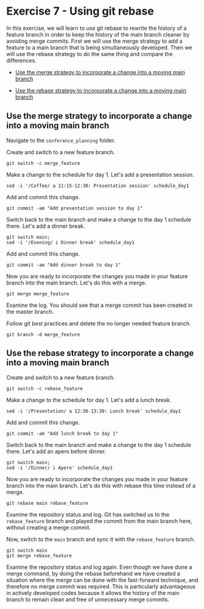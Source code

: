 # Exercise 7 - Using git rebase

In this exercise, we will learn to use git rebase to rewrite the history of a feature branch in order to keep the history of the main branch cleaner by avoiding merge commits. First we will use the merge strategy to add a feature to a main branch that is being simultaneously developed. Then we will use the rebase strategy to do the same thing and compare the differences.
  
* [Use the merge strategy to incorporate a change into a moving main branch](#merge)

* [Use the rebase strategy to incorporate a change into a moving main branch](#rebase)

## Use the merge strategy to incorporate a change into a moving main branch <a name="merge"></a>

Navigate to the `conference_planning` folder.

Create and switch to a new feature branch.

```plaintext
git switch -c merge_feature
```

Make a change to the schedule for day 1. Let's add a presentation session.

```plaintext
sed -i '/Coffee/ a 11:15-12:30: Presentation session' schedule_day1
```

Add and commit this change.

```plaintext
git commit -am "Add presentation session to day 1"
```

Switch back to the main branch and make a change to the day 1 schedule there. Let's add a dinner break.

```plaintext
git switch main;
sed -i '/Evening/ i Dinner break' schedule_day1
```

Add and commit this change. 

```plaintext
git commit -am "Add dinner break to day 1"
```
Now you are ready to incorporate the changes you made in your feature branch into the main branch. Let's do this with a merge. 

```plaintext
git merge merge_feature
```

Examine the log. You should see that a merge commit has been created in the master branch.  

Follow git best practices and delete the no longer needed feature branch.

```plaintext
git branch -d merge_feature
```

## Use the rebase strategy to incorporate a change into a moving main branch <a name="rebase"></a>

Create and switch to a new feature branch.

```plaintext
git switch -c rebase_feature
```

Make a change to the schedule for day 1. Let's add a lunch break.

```plaintext
sed -i '/Presentation/ a 12:30-13:30: Lunch break' schedule_day1
```

Add and commit this change.

```plaintext
git commit -am "Add lunch break to day 1"
```

Switch back to the main branch and make a change to the day 1 schedule there. Let's add an apero before dinner.

```plaintext
git switch main;
sed -i '/Dinner/ i Apero' schedule_day1
```

Now you are ready to incorporate the changes you made in your feature branch into the main branch. Let's do this with rebase this time instead of a merge. 

```plaintext
git rebase main rebase_feature
```

Examine the repository status and log. Git has switched us to the `rebase_feature` branch and played the commit from the main branch here, without creating a merge commit.

Now, switch to the `main` branch and sync it with the `rebase_feature` branch.

```plaintext
git switch main
git merge rebase_feature
```

Examine the repository status and log again. Even though we have done a merge command, by doing the rebase beforehand we have created a situation where the merge can be done with the fast-forward technique, and therefore no merge commit was required. This is particularly advantageous in actively developed codes because it allows the history of the main branch to remain clean and free of unnecessary merge commits.  

